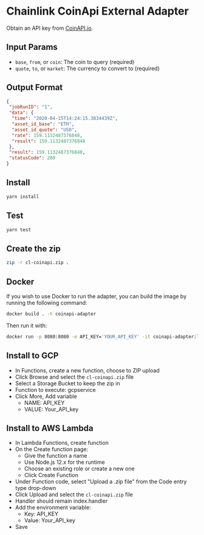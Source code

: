 # Chainlink CoinApi External Adapter

Obtain an API key from [CoinAPI.io](https://www.coinapi.io/pricing).

## Input Params

- `base`, `from`, or `coin`: The coin to query (required)
- `quote`, `to`, or `market`: The currency to convert to (required)

## Output Format

```json
{
 "jobRunID": "1",
 "data": {
  "time": "2020-04-15T14:24:15.3834439Z",
  "asset_id_base": "ETH",
  "asset_id_quote": "USD",
  "rate": 159.1132487376848,
  "result": 159.1132487376848
 },
 "result": 159.1132487376848,
 "statusCode": 200
}
```

## Install

```bash
yarn install
```

## Test

```bash
yarn test
```

## Create the zip

```bash
zip -r cl-coinapi.zip .
```

## Docker

If you wish to use Docker to run the adapter, you can build the image by running the following command:

```bash
docker build . -t coinapi-adapter
```

Then run it with:

```bash
docker run -p 8080:8080 -e API_KEY='YOUR_API_KEY' -it coinapi-adapter:latest
```

## Install to GCP

- In Functions, create a new function, choose to ZIP upload
- Click Browse and select the `cl-coinapi.zip` file
- Select a Storage Bucket to keep the zip in
- Function to execute: gcpservice
- Click More, Add variable
  - NAME: API_KEY
  - VALUE: Your_API_key

## Install to AWS Lambda

- In Lambda Functions, create function
- On the Create function page:
  - Give the function a name
  - Use Node.js 12.x for the runtime
  - Choose an existing role or create a new one
  - Click Create Function
- Under Function code, select "Upload a .zip file" from the Code entry type drop-down
- Click Upload and select the `cl-coinapi.zip` file
- Handler should remain index.handler
- Add the environment variable:
  - Key: API_KEY
  - Value: Your_API_key
- Save
